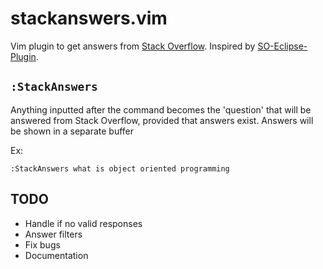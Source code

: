 stackanswers.vim
================

Vim plugin to get answers from [Stack Overflow](https://stackoverflow.com/). Inspired by [SO-Eclipse-Plugin](https://github.com/MarounMaroun/SO-Eclipse-Plugin).

`:StackAnswers`
--------------------------
Anything inputted after the command becomes the 'question' that will be answered from Stack Overflow, provided
that answers exist.
Answers will be shown in a separate buffer

Ex:

`:StackAnswers what is object oriented programming`

TODO
----
- Handle if no valid responses
- Answer filters
- Fix bugs
- Documentation
